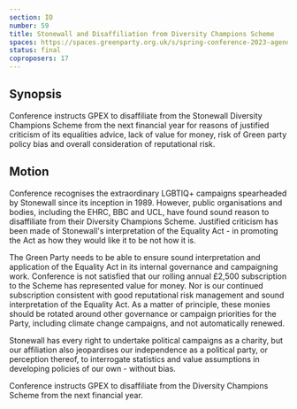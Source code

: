 ```yaml
---
section: IO
number: 59
title: Stonewall and Disaffiliation from Diversity Champions Scheme
spaces: https://spaces.greenparty.org.uk/s/spring-conference-2023-agenda-forum/?contentId=119265
status: final
coproposers: 17
---
```

## Synopsis
Conference instructs GPEX to disaffiliate from the Stonewall Diversity Champions Scheme from the next financial year for reasons of justified criticism of its equalities advice, lack of value for money, risk of Green party policy bias and overall consideration of reputational risk.

## Motion
Conference recognises the extraordinary LGBTIQ+ campaigns spearheaded by Stonewall since its inception in 1989. However, public organisations and bodies, including the EHRC, BBC and UCL, have found sound reason to disaffiliate from their Diversity Champions Scheme. Justified criticism has been made of Stonewall's interpretation of the Equality Act - in promoting the Act as how they would like it to be not how it is.

The Green Party needs to be able to ensure sound interpretation and application of the Equality Act in its internal governance and campaigning work. Conference is not satisfied that our rolling annual £2,500 subscription to the Scheme has represented value for money. Nor is our continued subscription consistent with good reputational risk management and sound interpretation of the Equality Act. As a matter of principle, these monies should be rotated around other governance or campaign priorities for the Party, including climate change campaigns, and not automatically renewed.

Stonewall has every right to undertake political campaigns as a charity, but our affiliation also jeopardises our independence as a political party, or perception thereof, to interrogate statistics and value assumptions in developing policies of our own - without bias.

Conference instructs GPEX to disaffiliate from the Diversity Champions Scheme from the next financial year.
